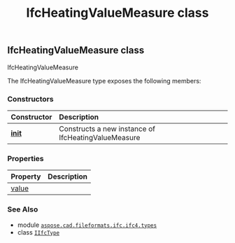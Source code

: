 ﻿---
title: IfcHeatingValueMeasure class
second_title: Aspose.CAD for Python via .NET API References
description: 
type: docs
weight: 620
url: /python-net/aspose.cad.fileformats.ifc.ifc4.types/ifcheatingvaluemeasure/
is_root: false
---

## IfcHeatingValueMeasure class

IfcHeatingValueMeasure



The IfcHeatingValueMeasure type exposes the following members:

### Constructors
| Constructor | Description |
| :- | :- |
| [__init__](/cad/python-net/aspose.cad.fileformats.ifc.ifc4.types/ifcheatingvaluemeasure/__init__/#) | Constructs a new instance of IfcHeatingValueMeasure |


### Properties
| Property | Description |
| :- | :- |
| [value](/cad/python-net/aspose.cad.fileformats.ifc.ifc4.types/ifcheatingvaluemeasure/value) |  |



### See Also
* module [`aspose.cad.fileformats.ifc.ifc4.types`](..)
* class [`IIfcType`](/cad/python-net/aspose.cad.fileformats.ifc/iifctype)
